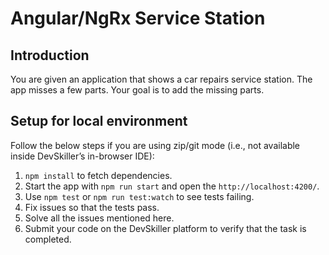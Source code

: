 # Angular/NgRx Service Station
 
## Introduction
 
You are given an application that shows a car repairs service station. The app misses a few parts. Your goal is to add the missing parts.
 
## Setup for local environment
 
Follow the below steps if you are using zip/git mode (i.e., not available inside DevSkiller’s in-browser IDE):
 
1. `npm install` to fetch dependencies.
2. Start the app with `npm run start` and open the `http://localhost:4200/`.
3. Use `npm test` or `npm run test:watch` to see tests failing.
4. Fix issues so that the tests pass.
5. Solve all the issues mentioned here.
6. Submit your code on the DevSkiller platform to verify that the task is completed.
 